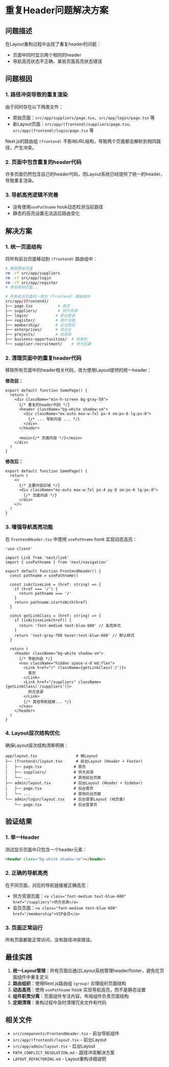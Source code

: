 # 重复Header问题解决方案

## 问题描述

在Layout重构过程中出现了重复header的问题：

- 页面中同时显示两个相同的header
- 导航高亮状态不正确，某些页面高亮状态错误

## 问题根因

### 1. 路径冲突导致的重复渲染

由于同时存在以下两类文件：

- 原始页面：`src/app/suppliers/page.tsx`、`src/app/login/page.tsx` 等
- 新Layout页面：`src/app/(frontend)/suppliers/page.tsx`、`src/app/(frontend)/login/page.tsx` 等

Next.js的路由组 `(frontend)` 不影响URL结构，导致两个页面都会解析到相同路径，产生冲突。

### 2. 页面中包含重复的header代码

许多页面仍然包含自己的header代码，而Layout系统已经提供了统一的header，导致重复渲染。

### 3. 导航高亮逻辑不完善

- 没有使用`usePathname` hook动态检测当前路径
- 静态的高亮设置无法适应路由变化

## 解决方案

### 1. 统一页面结构

将所有前台页面移动到 `(frontend)` 路由组中：

```bash
# 删除原始页面
rm -rf src/app/suppliers
rm -rf src/app/login
rm -rf src/app/register
# 其他原始页面...

# 所有前台页面统一放在 (frontend) 路由组中
src/app/(frontend)/
├── page.tsx           # 首页
├── suppliers/         # 供方资源
├── login/            # 前台登录
├── register/         # 用户注册
├── membership/       # 会员购买
├── enterprises/      # 找企业
├── projects/         # 找项目
├── business-opportunities/  # 找商机
└── supplier-recruitment/    # 供方招募
```

### 2. 清理页面中的重复header代码

移除所有页面中的header相关代码，改为使用Layout提供的统一header：

**修改前：**

```tsx
export default function SomePage() {
  return (
    <div className="min-h-screen bg-gray-50">
      {/* 重复的header代码 */}
      <header className="bg-white shadow-sm">
        <div className="mx-auto max-w-7xl px-4 sm:px-6 lg:px-8">
          {/* ... 导航内容 ... */}
        </div>
      </header>

      <main>{/* 页面内容 */}</main>
    </div>
  )
}
```

**修改后：**

```tsx
export default function SomePage() {
  return (
    <>
      {/* 主要内容区域 */}
      <div className="mx-auto max-w-7xl px-4 py-8 sm:px-6 lg:px-8">
        {/* 页面内容 */}
      </div>
    </>
  )
}
```

### 3. 增强导航高亮功能

在 `FrontendHeader.tsx` 中使用 `usePathname` hook 实现动态高亮：

```tsx
'use client'

import Link from 'next/link'
import { usePathname } from 'next/navigation'

export default function FrontendHeader() {
  const pathname = usePathname()

  const isActiveLink = (href: string) => {
    if (href === '/') {
      return pathname === '/'
    }
    return pathname.startsWith(href)
  }

  const getLinkClass = (href: string) => {
    if (isActiveLink(href)) {
      return 'font-medium text-blue-600' // 高亮样式
    }
    return 'text-gray-700 hover:text-blue-600' // 默认样式
  }

  return (
    <header className="bg-white shadow-sm">
      {/* 导航内容 */}
      <nav className="hidden space-x-8 md:flex">
        <Link href="/" className={getLinkClass('/')}>
          首页
        </Link>
        <Link href="/suppliers" className={getLinkClass('/suppliers')}>
          供方资源
        </Link>
        {/* 其他导航链接... */}
      </nav>
    </header>
  )
}
```

### 4. Layout层次结构优化

确保Layout层次结构清晰明确：

```
app/layout.tsx                 # 根Layout
├── (frontend)/layout.tsx      # 前台Layout (Header + Footer)
│   ├── page.tsx              # 首页
│   ├── suppliers/            # 供方资源
│   └── ...                   # 其他前台页面
├── admin/layout.tsx          # 后台Layout (Header + Sidebar)
│   ├── page.tsx              # 后台首页
│   └── ...                   # 其他后台页面
└── admin/login/layout.tsx    # 后台登录Layout (纯页面)
    └── page.tsx              # 后台登录页
```

## 验证结果

### 1. 单一Header

测试显示页面中只包含一个header元素：

```html
<header class="bg-white shadow-sm"></header>
```

### 2. 正确的导航高亮

在不同页面，对应的导航链接被正确高亮：

- 供方资源页面：`<a class="font-medium text-blue-600" href="/suppliers">供方资源</a>`
- 会员页面：`<a class="font-medium text-blue-600" href="/membership">VIP会员</a>`

### 3. 页面正常运行

所有页面都能正常访问，没有路径冲突错误。

## 最佳实践

1. **统一Layout管理**：所有页面应通过Layout系统管理header/footer，避免在页面组件中重复定义
2. **路由组织**：使用Next.js路由组 `(group)` 合理组织页面结构
3. **动态高亮**：使用 `usePathname` hook 实现导航高亮，而不是静态设置
4. **组件职责分离**：页面组件专注内容，布局组件负责页面结构
5. **定期清理**：重构过程中及时清理冗余文件和代码

## 相关文件

- `src/components/FrontendHeader.tsx` - 前台导航组件
- `src/app/(frontend)/layout.tsx` - 前台Layout
- `src/app/admin/layout.tsx` - 后台Layout
- `PATH_CONFLICT_RESOLUTION.md` - 路径冲突解决方案
- `LAYOUT_REFACTORING.md` - Layout重构详细说明
